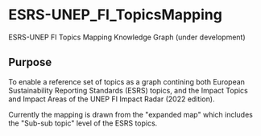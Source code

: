 # ESRS-UNEP_FI_TopicsMapping
ESRS-UNEP FI Topics Mapping Knowledge Graph (under development)
## Purpose
To enable a reference set of topics as a graph contining both European Sustainability Reporting Standards (ESRS) topics, and the Impact Topics and Impact Areas of the UNEP FI Impact Radar (2022 edition).

Currently the mapping is drawn from the "expanded map" which includes the "Sub-sub topic" level of the ESRS topics.
